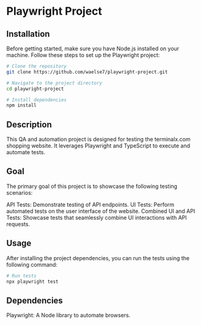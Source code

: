 # Playwright Project

## Installation

Before getting started, make sure you have Node.js installed on your machine. Follow these steps to set up the Playwright project:

```bash
# Clone the repository
git clone https://github.com/waelse7/playwright-project.git

# Navigate to the project directory
cd playwright-project

# Install dependencies
npm install
```

## Description

This QA and automation project is designed for testing the terminalx.com shopping website. It leverages Playwright and TypeScript to execute and automate tests.

## Goal

The primary goal of this project is to showcase the following testing scenarios:

API Tests: Demonstrate testing of API endpoints.
UI Tests: Perform automated tests on the user interface of the website.
Combined UI and API Tests: Showcase tests that seamlessly combine UI interactions with API requests.

## Usage

After installing the project dependencies, you can run the tests using the following command:

```bash
# Run tests
npx playwright test
```

## Dependencies
Playwright: A Node library to automate browsers.
